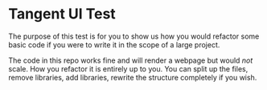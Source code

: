 # Tangent UI Test

The purpose of this test is for you to show us how you would refactor some basic code if you were to write it in the scope of a large project.

The code in this repo works fine and will render a webpage but would *not* scale. How you refactor it is entirely up to you. You can split up the files, remove libraries, add libraries, rewrite the structure completely if you wish.
